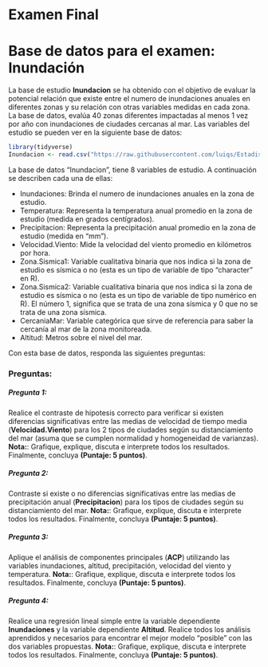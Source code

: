 Examen Final
================

# Base de datos para el examen: Inundación

La base de estudio **Inundacion** se ha obtenido con el objetivo de
evaluar la potencial relación que existe entre el numero de inundaciones
anuales en diferentes zonas y su relación con otras variables medidas en
cada zona. La base de datos, evalúa 40 zonas diferentes impactadas al
menos 1 vez por año con inundaciones de ciudades cercanas al mar. Las
variables del estudio se pueden ver en la siguiente base de datos:

``` r
library(tidyverse)
Inundacion <- read.csv("https://raw.githubusercontent.com/luiqs/Estadistica-Aplicada/main/PDB/Inundacion.csv")
```

La base de datos “Inundacion”, tiene 8 variables de estudio. A
continuación se describen cada una de ellas:

-   Inundaciones: Brinda el numero de inundaciones anuales en la zona de
    estudio.
-   Temperatura: Representa la temperatura anual promedio en la zona de
    estudio (medida en grados centígrados).
-   Precipitacion: Representa la precipitación anual promedio en la zona
    de estudio (medida en “mm”).
-   Velocidad.Viento: Mide la velocidad del viento promedio en
    kilómetros por hora.
-   Zona.Sismica1: Variable cualitativa binaria que nos indica si la
    zona de estudio es sísmica o no (esta es un tipo de variable de tipo
    “character” en R).
-   Zona.Sismica2: Variable cualitativa binaria que nos indica si la
    zona de estudio es sísmica o no (esta es un tipo de variable de tipo
    numérico en R). El número 1, significa que se trata de una zona
    sísmica y 0 que no se trata de una zona sísmica.
-   CercaniaMar: Variable categórica que sirve de referencia para saber
    la cercanía al mar de la zona monitoreada.
-   Altitud: Metros sobre el nivel del mar.

Con esta base de datos, responda las siguientes preguntas:

### Preguntas:

##### Pregunta 1:

Realice el contraste de hipotesis correcto para verificar si existen
diferencias significativas entre las medias de velocidad de tiempo media
(**Velocidad.Viento**) para los 2 tipos de ciudades según su
distanciamiento del mar (asuma que se cumplen normalidad y homogeneidad
de varianzas). **Nota:**: Grafique, explique, discuta e interprete todos
los resultados. Finalmente, concluya **(Puntaje: 5 puntos)**.

##### Pregunta 2:

Contraste si existe o no diferencias significativas entre las medias de
precipitación anual (**Precipitacion**) para los tipos de ciudades según
su distanciamiento del mar. **Nota:**: Grafique, explique, discuta e
interprete todos los resultados. Finalmente, concluya **(Puntaje: 5
puntos)**.

##### Pregunta 3:

Aplique el análisis de componentes principales (**ACP**) utilizando las
variables inundaciones, altitud, precipitación, velocidad del viento y
temperatura. **Nota:**: Grafique, explique, discuta e interprete todos
los resultados. Finalmente, concluya **(Puntaje: 5 puntos)**.

##### Pregunta 4:

Realice una regresión lineal simple entre la variable dependiente
**Inundaciones** y la variable dependiente **Altitud**. Realice todos
los análisis aprendidos y necesarios para encontrar el mejor modelo
“posible” con las dos variables propuestas. **Nota:**: Grafique,
explique, discuta e interprete todos los resultados. Finalmente,
concluya **(Puntaje: 5 puntos)**.
